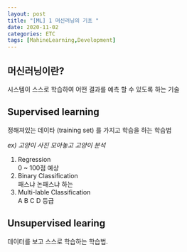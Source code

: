 ```yaml
---
layout: post
title: "[ML] 1 머신러닝의 기초 "
date: 2020-11-02
categories: ETC
tags: [MahineLearning,Development]
---
```



[](#머신러닝이란 "머신러닝이란?")머신러닝이란?
----------------------------------------------

시스템이 스스로 학습하여 어떤 결과를 예측 할 수 있도록 하는 기술

[](#Supervised-learning "Supervised learning")Supervised learning 
-----------------------------------------------------------------

정해져있는 데이타 (training set) 를 가지고 학습을 하는 학습법

*ex) 고양이 사진 모아놓고 고양이 분석*

1.  Regression\
    0 \~ 100점 예상
2.  Binary Classification\
    패스냐 논패스냐 하는
3.  Multi-lable Classification\
    A B C D 등급

[](#Unsupervised-learing "Unsupervised learing")Unsupervised learing 
--------------------------------------------------------------------

데이터를 보고 스스로 학습하는 학습법.


